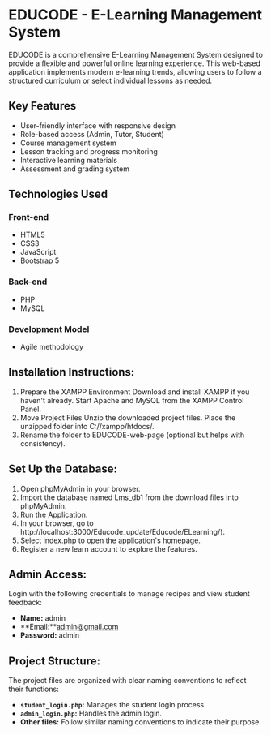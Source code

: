 # EDUCODE - E-Learning Management System


EDUCODE is a comprehensive E-Learning Management System designed to provide a flexible and powerful online learning experience. 
This web-based application implements modern e-learning trends, allowing users to follow a structured curriculum or select individual lessons as needed.

## Key Features

- User-friendly interface with responsive design
- Role-based access (Admin, Tutor, Student)
- Course management system
- Lesson tracking and progress monitoring
- Interactive learning materials
- Assessment and grading system

## Technologies Used

### Front-end
- HTML5
- CSS3
- JavaScript
- Bootstrap 5

### Back-end
- PHP
- MySQL

### Development Model
- Agile methodology

## Installation Instructions:

1. Prepare the XAMPP Environment
Download and install XAMPP if you haven't already.
Start Apache and MySQL from the XAMPP Control Panel.
2. Move Project Files
Unzip the downloaded project files.
Place the unzipped folder into C://xampp/htdocs/.
3. Rename the folder to EDUCODE-web-page (optional but helps with consistency).

## Set Up the Database:
1. Open phpMyAdmin in your browser.
2. Import the database named Lms_db1 from the download files into phpMyAdmin.
3. Run the Application.
4. In your browser, go to http://localhost:3000/Educode_update/Educode/ELearning/).
5. Select index.php to open the application's homepage.
6. Register a new learn account to explore the features.

## Admin Access:
Login with the following credentials to manage recipes and view student feedback:
   - **Name:** admin
   - **Email:**admin@gmail.com
   - **Password:** admin


## Project Structure:
The project files are organized with clear naming conventions to reflect their functions:

- **`student_login.php`:** Manages the student login process.  
- **`admin_login.php`:** Handles the admin login.  
- **Other files:** Follow similar naming conventions to indicate their purpose.

